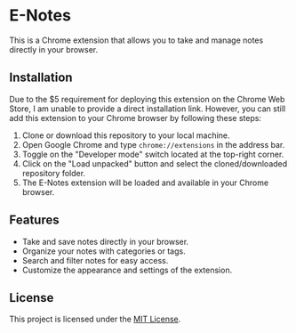 # E-Notes

This is a Chrome extension that allows you to take and manage notes directly in your browser.

## Installation

Due to the $5 requirement for deploying this extension on the Chrome Web Store, I am unable to provide a direct installation link. However, you can still add this extension to your Chrome browser by following these steps:

1. Clone or download this repository to your local machine.
2. Open Google Chrome and type `chrome://extensions` in the address bar.
3. Toggle on the "Developer mode" switch located at the top-right corner.
4. Click on the "Load unpacked" button and select the cloned/downloaded repository folder.
5. The E-Notes extension will be loaded and available in your Chrome browser.

## Features

- Take and save notes directly in your browser.
- Organize your notes with categories or tags.
- Search and filter notes for easy access.
- Customize the appearance and settings of the extension.

## License

This project is licensed under the [MIT License](LICENSE).
